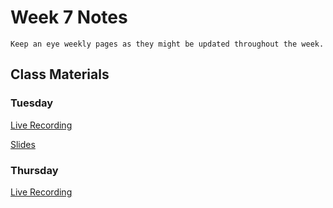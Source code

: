 Week 7 Notes
============================

```{note}
Keep an eye weekly pages as they might be updated throughout the week.
```

## Class Materials

### Tuesday

[Live Recording](https://uci.yuja.com/V/Video?v=3075732&node=10468100&a=516318658&autoplay=1)

<a href="../resources/INF_134_Week_7_Tu.pdf">Slides</a>

### Thursday

[Live Recording]()


